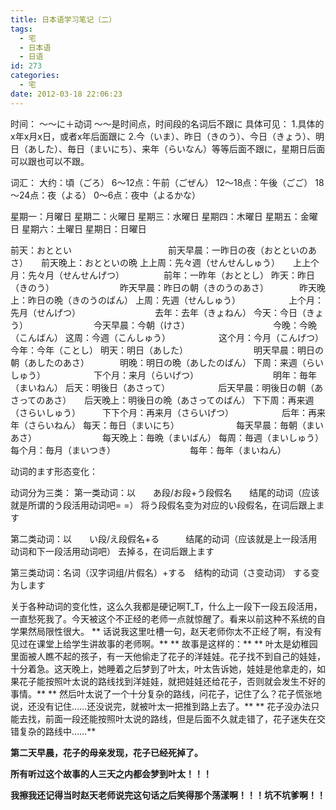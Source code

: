```yaml
---
title: 日本语学习笔记（二）
tags:
  - 宅
  - 日本语
  - 日语
id: 273
categories:
  - 宅
date: 2012-03-18 22:06:23
---
```


时间：
〜〜に＋动词
〜〜是时间点，时间段的名词后不跟に
具体可见：
1.具体的x年x月x日，或者x年后面跟に
2.今（いま）、昨日（きのう）、今日（きょう）、明日（あした）、毎日（まいにち）、来年（らいなん）等等后面不跟に，星期日后面可以跟也可以不跟。

词汇：
大约：頃（ごろ）
6～12点：午前（ごぜん）
12～18点：午後（ごご）
18～24点：夜（よる）
0～6点：夜中（よるかな）

星期一：月曜日
星期二：火曜日
星期三：水曜日
星期四：木曜日
星期五：金曜日
星期六：土曜日
星期日：日曜日

前天：おととい　　　　　　　　　　　前天早晨：一昨日の夜（おとといのあさ）　　前天晚上：おとといの晩
上上周：先々週（せんせんしゅう）　　上上个月：先々月（せんせんげつ）　　　　　前年：一昨年（おととし）
昨天：昨日（きのう）　　　　　　　　昨天早晨：昨日の朝（きのうのあさ）　　　　昨天晚上：昨日の晩（きのうのばん）
上周：先週（せんしゅう）　　　　　　上个月：先月（せんげつ）　　　　　　　　　去年：去年（きょねん）
今天：今日（きょう）　　　　　　　　今天早晨：今朝（けさ）　　　　　　　　　　今晚：今晩（こんばん）
这周：今週（こんしゅう）　　　　　　这个月：今月（こんげつ）　　　　　　　　　今年：今年（ことし）
明天：明日（あした）　　　　　　　　明天早晨：明日の朝（あしたのあさ）　　　　明晚：明日の晩（あしたのばん）
下周：来週（らいしゅう）　　　　　　下个月：来月（らいげつ）　　　　　　　　　明年：毎年（まいねん）
后天：明後日（あさって）　　　　　　后天早晨：明後日の朝（あさってのあさ）　　后天晚上：明後日の晩（あさってのばん）
下下周：再来週（さらいしゅう）　　　下下个月：再来月（さらいげつ）　　　　　　后年：再来年（さらいねん）
每天：毎日（まいにち）　　　　　　　每天早晨：毎朝（まいあさ）　　　　　　　　每天晚上：毎晩（まいばん）
每周：毎週（まいしゅう）　　　　　　每个月：毎月（まいつき）　　　　　　　　　每年：毎年（まいねん）

动词的ます形态变化：

动词分为三类：
第一类动词：以　　あ段/お段+う段假名　　结尾的动词（应该就是所谓的う段活用动词吧= =）
将う段假名变为对应的い段假名，在词后跟上ます

第二类动词：以　　い段/え段假名+る　　　结尾的动词（应该就是上一段活用动词和下一段活用动词吧）
去掉る，在词后跟上ます

第三类动词：名词（汉字词组/片假名）+する　结构的动词（さ变动词）
する变为します

关于各种动词的变化性，这么久我都是硬记啊T_T，什么上一段下一段五段活用，一直愁死我了。今天被这个不正经的老师一点就惊醒了。看来以前这种不系统的自学果然局限性很大。
**
话说我这里吐槽一句，赵天老师你太不正经了啊，有没有见过在课堂上给学生讲故事的老师啊。**
** 故事是这样的：**
** 叶太是幼稚园里面被人瞧不起的孩子，有一天他偷走了花子的洋娃娃。花子找不到自己的娃娃，十分着急。这天晚上，她睡着之后梦到了叶太，叶太告诉她，娃娃是他拿走的，如果花子能按照叶太说的路线找到洋娃娃，就把娃娃还给花子，否则就会发生不好的事情。**
** 然后叶太说了一个十分复杂的路线，问花子，记住了么？花子慌张地说，还没有记住……还没说完，就被叶太一把推到路上去了。**
** 花子没办法只能去找，前面一段还能按照叶太说的路线，但是后面不久就走错了，花子迷失在交错复杂的路线中……**

**第二天早晨，花子的母亲发现，花子已经死掉了。**

**所有听过这个故事的人三天之内都会梦到叶太！！！**

**我擦我还记得当时赵天老师说完这句话之后笑得那个荡漾啊！！！坑不坑爹啊！！**

&nbsp;